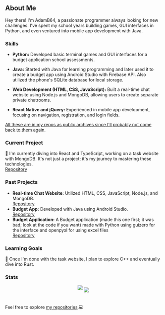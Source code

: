 ## About Me

Hey there! I'm AdamB64, a passionate programmer always looking for new challenges. I've spent my school years building games, GUI interfaces in Python, and even ventured into mobile app development with Java.

### Skills

- **Python:** Developed basic terminal games and GUI interfaces for a budget application school assessments.<br>
  
- **Java:** Started with Java for learning programming and later used it to create a budget app using Android Studio with Firebase API. Also utilized the phone's SQLite database for local storage.<br>

- **Web Development (HTML, CSS, JavaScript):** Built a real-time chat website using Node.js and MongoDB, allowing users to create separate private chatrooms.<br>

- **React Native and jQuery:** Experienced in mobile app development, focusing on navigation, registration, and login fields.

<ins>All these are in my repos as public archives since I'll probably not come back to them again.</ins>

### Current Project

🌱 I'm currently diving into React and TypeScript, working on a task website with MongoDB. It's not just a project; it's my journey to mastering these technologies.<br>
[Repository](https://github.com/AdamB64/my-task-manager)

### Past Projects

- **Real-time Chat Website:** Utilized HTML, CSS, JavaScript, Node.js, and MongoDB.<br>
  [Repository](https://github.com/AdamB64/realtime_chat)
- **Budget App:** Developed with Java using
  Android Studio.<br>
  [Repository](https://github.com/AdamB64/Budget)
- **Budget Application:** A Budget application (made this one first; it was bad; look at the code if you want) made with Python using guizero for the interface and openpyxl for using excel files<br>
  [Repository](https://github.com/AdamB64/graded-unit)

### Learning Goals

🔭 Once I'm done with the task website, I plan to explore C++ and eventually dive into Rust.

### Stats
<div align="center">
<img align="center" style="margin-bottom: 1em" src="https://github-readme-stats.vercel.app/api?username=AdamB64&theme=slateorange&count_private=true&show_icons=true&include_all_commits=true" />
<img align="center" src="https://github-readme-stats.vercel.app/api/top-langs/?username=AdamB64&theme=slateorange&layout=compact&langs_count=6" />
</div>
<br>

Feel free to explore [my repositories](https://github.com/AdamB64?tab=repositories).💻

